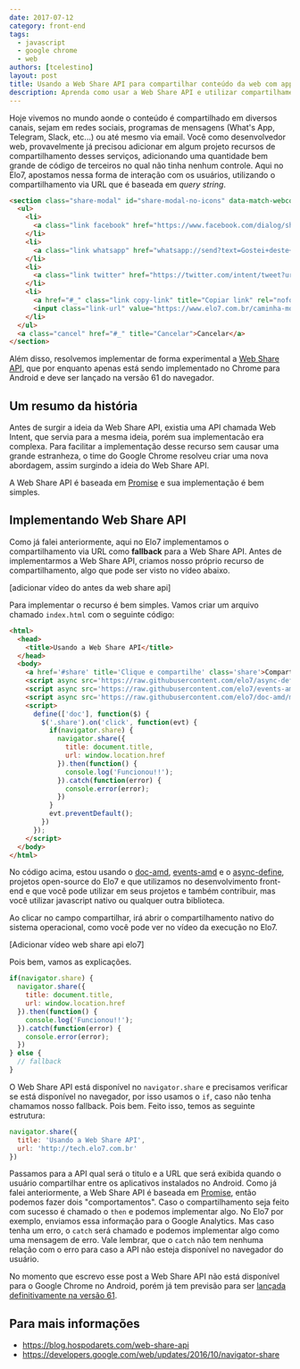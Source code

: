 ```yaml
---
date: 2017-07-12
category: front-end
tags:
  - javascript
  - google chrome
  - web
authors: [tcelestino]
layout: post
title: Usando a Web Share API para compartilhar conteúdo da web com app nativos
description: Aprenda como usar a Web Share API e utilizar compartilhamento nativo sem necessidade de adicionar plugins de terceiros em seu projeto.
---
```


Hoje vivemos no mundo aonde o conteúdo é compartilhado em diversos canais, sejam em redes sociais, programas de mensagens (What's App, Telegram, Slack, etc...) ou até mesmo via email. Você como desenvolvedor web, provavelmente já precisou adicionar em algum projeto recursos de compartilhamento desses serviços, adicionando uma quantidade bem grande de código de terceiros no qual não tinha nenhum controle. Aqui no Elo7, apostamos nessa forma de interação com os usuários, utilizando o compartilhamento via URL que é baseada em *query string*.

```html
<section class="share-modal" id="share-modal-no-icons" data-match-webcode="no-icons">
  <ul>
    <li>
      <a class="link facebook" href="https://www.facebook.com/dialog/share?app_id=APP_ID&amp;href=https%3A%2F%2Fwww.elo7.com.br%2Fcaminha-monitor-pet-gato%2Fdp%2F68D99B%3Futm_source%3Dfacebook%26utm_medium%3Dproduct_details&amp;display=popup&amp;redirect_uri=https%3A%2F%2Fwww.elo7.com.br%2Fcaminha-monitor-pet-gato%2Fdp%2F68D99B" rel="nofollow" title="Facebook" data-share-type="facebook">Facebook</a>
    </li>
    <li>
      <a class="link whatsapp" href="whatsapp://send?text=Gostei+deste+produto+do+Elo7%3A+https%3A%2F%2Fwww.elo7.com.br%2Fcaminha-monitor-pet-gato%2Fdp%2F68D99B%3Futm_source%3Dwhatsapp%26utm_medium%3Dproduct_details" data-action="share/whatsapp/share" rel="nofollow" title="Whatsapp" data-share-type="whatsapp">Whatsapp</a>
    </li>
    <li>
      <a class="link twitter" href="https://twitter.com/intent/tweet?url=https%3A%2F%2Fwww.elo7.com.br%2Fcaminha-monitor-pet-gato%2Fdp%2F68D99B%3Futm_source%3Dtwitter%26utm_medium%3Dproduct_details&amp;via=Elo7&amp;related=Elo7&amp;hashtags=produtosforades%C3%A9rie&amp;text=Gostei+deste+produto+do+Elo7%3A" title="Twitter" target="_blank" rel="external nofollow" data-share-type="twitter">Twitter</a>
    </li>
    <li>
      <a href="#_" class="link copy-link" title="Copiar link" rel="nofollow" data-share-type="copy">Copiar link</a>
      <input class="link-url" value="https://www.elo7.com.br/caminha-monitor-pet-gato/dp/68D99B?utm_source=copy&amp;utm_medium=product_details" readonly="">
    </li>
  </ul>
  <a class="cancel" href="#_" title="Cancelar">Cancelar</a>
</section>
```

Além disso, resolvemos implementar de forma experimental a [Web Share API](https://developers.google.com/web/updates/2016/10/navigator-share), que por enquanto apenas está sendo implementado no Chrome para Android e deve ser lançado na versão 61 do navegador.

## Um resumo da história

Antes de surgir a ideia da Web Share API, existia uma API chamada Web Intent, que servia para a mesma ideia, porém sua implementacão era complexa. Para facilitar a implementação desse recurso sem causar uma grande estranheza, o time do Google Chrome resolveu criar uma nova abordagem, assim surgindo a ideia do Web Share API.

A Web Share API é baseada em [Promise](https://developer.mozilla.org/en/docs/Web/JavaScript/Reference/Global_Objects/Promise) e sua implementação é bem simples.

## Implementando Web Share API

Como já falei anteriormente, aqui no Elo7 implementamos o compartilhamento via URL como **fallback** para a Web Share API. Antes de implementarmos a Web Share API, criamos nosso próprio recurso de compartilhamento, algo que pode ser visto no vídeo abaixo.

[adicionar vídeo do antes da web share api]

Para implementar o recurso é bem simples. Vamos criar um arquivo chamado `index.html` com o seguinte código:

```html
<html>
  <head>
    <title>Usando a Web Share API</title>
  </head>
  <body>
    <a href='#share' title='Clique e compartilhe' class='share'>Compartilhar</a>
    <script async src='https://raw.githubusercontent.com/elo7/async-define/master/async-define.min.js'></script>
    <script async src='https://raw.githubusercontent.com/elo7/events-amd/master/events-amd.min.js'></script>
    <script async src='https://raw.githubusercontent.com/elo7/doc-amd/master/doc.min.js'></script>
    <script>
      define(['doc'], function($) {
        $('.share').on('click', function(evt) {
          if(navigator.share) {
            navigator.share({
              title: document.title,
              url: window.location.href
            }).then(function() {
              console.log('Funcionou!!');
            }).catch(function(error) {
              console.error(error);
            })
          }
          evt.preventDefault();
        })
      });
    </script>
  </body>
</html>
```

No código acima, estou usando o [doc-amd](https://github.com/elo7/doc-amd), [events-amd](https://github.com/elo7/events-amd) e o [async-define](https://github.com/elo7/async-define), projetos open-source do Elo7 e que utilizamos no desenvolvimento front-end e que você pode utilizar em seus projetos e também contribuir, mas você utilizar javascript nativo ou qualquer outra biblioteca.

Ao clicar no campo compartilhar, irá abrir o compartilhamento nativo do sistema operacional, como você pode ver no vídeo da execução no Elo7.

[Adicionar vídeo web share api elo7]

Pois bem, vamos as explicações.

```javascript
if(navigator.share) {
  navigator.share({
    title: document.title,
    url: window.location.href
  }).then(function() {
    console.log('Funcionou!!');
  }).catch(function(error) {
    console.error(error);
  })
} else {
  // fallback
}
```

O Web Share API está disponível no `navigator.share` e precisamos verificar se está disponível no navegador, por isso usamos o  `if`, caso não tenha chamamos nosso fallback. Pois bem. Feito isso, temos as seguinte estrutura:

```javascript
navigator.share({
  title: 'Usando a Web Share API',
  url: 'http://tech.elo7.com.br'
})
```

Passamos para a API qual será o titulo e a URL que será exibida quando o usuário compartilhar entre os aplicativos instalados no Android. Como já falei anteriormente, a Web Share API é baseada em [Promise](https://developer.mozilla.org/en/docs/Web/JavaScript/Reference/Global_Objects/Promise), então podemos fazer dois "comportamentos". Caso o compartilhamento seja feito com sucesso é chamado o `then` e podemos implementar algo. No Elo7 por exemplo, enviamos essa informação para o Google Analytics. Mas caso tenha um erro, o `catch` será chamado e podemos implementar algo como uma mensagem de erro. Vale lembrar, que o `catch` não tem nenhuma relação com o erro para caso a API não esteja disponível no navegador do usuário.

No momento que escrevo esse post a Web Share API não está disponível para o Google Chrome no Android, porém já tem previsão para ser [lançada definitivamente na versão 61](https://twitter.com/malyw/status/882334161998159873).

## Para mais informações
* https://blog.hospodarets.com/web-share-api
* https://developers.google.com/web/updates/2016/10/navigator-share
